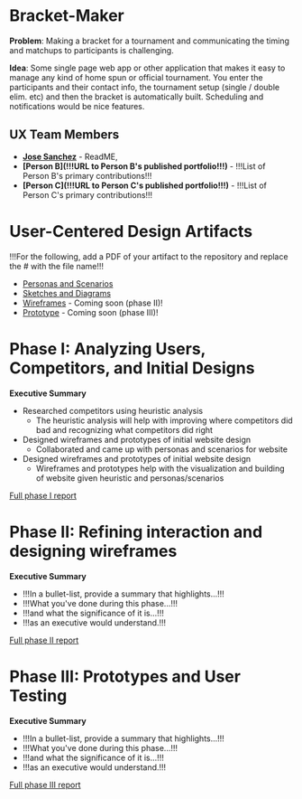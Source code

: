 <!-- !!! NOTE: Delete all parts of this file surrounded by three exclamation marks (including the exclamation marks themselves) and replace them with the appropriate content -- they are only instructions and shouldn't be in your report!!!
-->
# Bracket-Maker

**Problem**: Making a bracket for a tournament and communicating the timing and matchups to participants is challenging.

**Idea**: Some single page web app or other application that makes it easy to manage any kind of home spun or official tournament. You enter the participants and their contact info, the tournament setup (single / double elim. etc) and then the bracket is automatically built. Scheduling and notifications would be nice features.

## UX Team Members

* **[Jose Sanchez](https://usabilityengineering.github.io/ux-portfolio-Syndicate1259/)** - ReadME,
* **[Person B](!!!URL to Person B's published portfolio!!!)** - !!!List of Person B's primary contributions!!!
* **[Person C](!!!URL to Person C's published portfolio!!!)** - !!!List of Person C's primary contributions!!!

# User-Centered Design Artifacts
 
!!!For the following, add a PDF of your artifact to the repository and replace the # with the file name!!!
* [Personas and Scenarios](personas/)
* [Sketches and Diagrams](sketches/)
* [Wireframes](#) - Coming soon (phase II)!
* [Prototype](#) - Coming soon (phase III)!

# Phase I: Analyzing Users, Competitors, and Initial Designs

**Executive Summary**

* Researched competitors using heuristic analysis
  * The heuristic analysis will help with improving where competitors did bad and recognizing what competitors did right
* Designed wireframes and prototypes of initial website design
  + Collaborated and came up with personas and scenarios for website
* Designed wireframes and prototypes of initial website design
  + Wireframes and prototypes help with the visualization and building of website given heuristic and personas/scenarios
 
[Full phase I report](phaseI/)

# Phase II: Refining interaction and designing wireframes

**Executive Summary**

* !!!In a bullet-list, provide a summary that highlights...!!!
* !!!What you've done during this phase...!!!
* !!!and what the significance of it is...!!!
* !!!as an executive would understand.!!!

[Full phase II report](phaseII/)

# Phase III: Prototypes and User Testing

**Executive Summary**

* !!!In a bullet-list, provide a summary that highlights...!!!
* !!!What you've done during this phase...!!!
* !!!and what the significance of it is...!!!
* !!!as an executive would understand.!!!

[Full phase III report](phaseIII/)
<!-- --->
